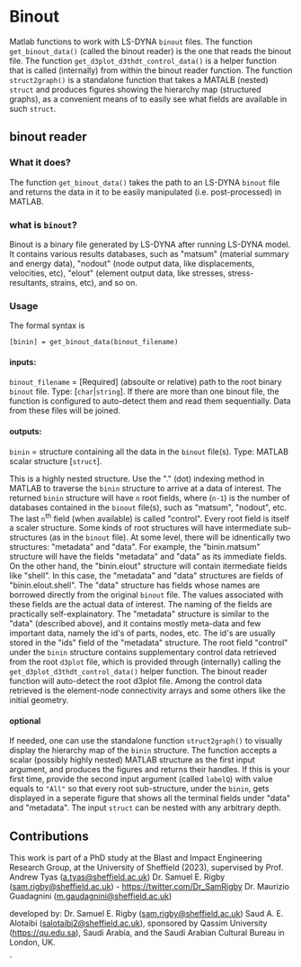 # Binout
Matlab functions to work with LS-DYNA `binout` files. The function `get_binout_data()` (called the binout reader) is the one that reads the binout file.
The function `get_d3plot_d3thdt_control_data()` is a helper function that is called (internally) from within the binout reader function.
The function `struct2graph()` is a standalone function that takes a MATALB (nested) `struct` and produces figures showing the hierarchy map (structured graphs), as a convenient means of to easily see what fields are available in such `struct`.

## binout reader
### What it does?
The function `get_binout_data()` takes the path to an LS-DYNA `binout` file and returns the data in it to be easily manipulated (i.e. post-processed) in MATLAB. 

### what is `binout`?
Binout is a binary file generated by LS-DYNA after running LS-DYNA model. It contains various results databases, such as "matsum" (material summary and energy data), "nodout" (node output data, like displacements, velocities, etc), "elout" (element output data, like stresses, stress-resultants, strains, etc), and so on. 

### Usage
The formal syntax is 
```
[binin] = get_binout_data(binout_filename)
```
#### inputs:
`binout_filename` = [Required] (absoulte or relative) path to the root binary `binout` file. Type: [`char`|`string`]. If there are more than one binout file, the function is configured to auto-detect them and read them sequentially. Data from these files will be joined. 
#### outputs:
`binin` = structure containing all the data in the `binout` file(s). Type: MATLAB scalar structure [`struct`]. 

This is a highly nested structure. Use the "." (dot) indexing method in MATLAB to traverse the `binin` structure to arrive at a data of interest. 
The returned `binin` structure will have `n` root fields, where (`n-1`) is the number of databases contained in the `binout` file(s), such as "matsum", "nodout", etc. The last `n`<sup>th</sup> field (when available) is called "control".
Every root field is itself a scaler structure. Some kinds of root structures will have intermediate sub-structures (as in the `binout` file). At some level, there will be idnentically two structures: "metadata" and "data". For example, the "binin.matsum" structure will have the fields "metadata" and "data" as its immediate fields. On the other hand, the "binin.elout" structure will contain itermediate fields like "shell". In this case, the "metadata" and "data" structures are fields of "binin.elout.shell".
The "data" structure has fields whose names are borrowed directly from the original `binout` file. The values associated with these fields are the actual data of interest. The naming of the fields are practically self-explainatory.
The "metadata" structure is similar to the "data" (described above), and it contains mostly meta-data and few important data, namely the id's of parts, nodes, etc. The id's are usually stored in the "ids" field of the "metadata" structure.
The root field "control" under the `binin` structure contains supplementary control data retrieved from the root `d3plot` file, which is provided through (internally) calling the `get_d3plot_d3thdt_control_data()` helper function. The binout reader function will auto-detect the root d3plot file. Among the control data retrieved is the element-node connectivity arrays and some others like the initial geometry.

#### optional
If needed, one can use the standalone function `struct2graph()` to visually display the hierarchy map of the `binin` structure. The function accepts a scalar (possibly highly nested) MATLAB structure as the first input argument, and produces the figures and returns their handles. If this is your first time, provide the second input argument (called `labelQ`) with value equals to `"All"` so that every root sub-structure, under the `binin`, gets displayed in a seperate figure that shows all the terminal fields under "data" and "metadata". The input `struct` can be nested with any arbitrary depth.     

## Contributions
This work is part of a PhD study at the Blast and Impact Engineering Research Group, at the University of Sheffield (2023), supervised by 
Prof. Andrew Tyas (a.tyas@sheffield.ac.uk)
Dr. Samuel E. Rigby (sam.rigby@sheffield.ac.uk) - <a href="https://twitter.com/Dr_SamRigby">https://twitter.com/Dr_SamRigby</a>
Dr. Maurizio Guadagnini (m.gaudagnini@sheffield.ac.uk)

developed by:
Dr. Samuel E. Rigby (sam.rigby@sheffield.ac.uk)
Saud A. E. Alotaibi (salotaibi2@sheffield.ac.uk), sponsored by Qassim University (https://qu.edu.sa), Saudi Arabia, and the Saudi Arabian Cultural Bureau in London, UK.

 `   